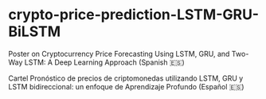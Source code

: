 # crypto-price-prediction-LSTM-GRU-BiLSTM
Poster on Cryptocurrency Price Forecasting Using LSTM, GRU, and Two-Way LSTM: A Deep Learning Approach (Spanish 🇪🇸)


Cartel Pronóstico de precios de criptomonedas utilizando LSTM, GRU y LSTM bidireccional: un enfoque de Aprendizaje Profundo (Español 🇪🇸)

